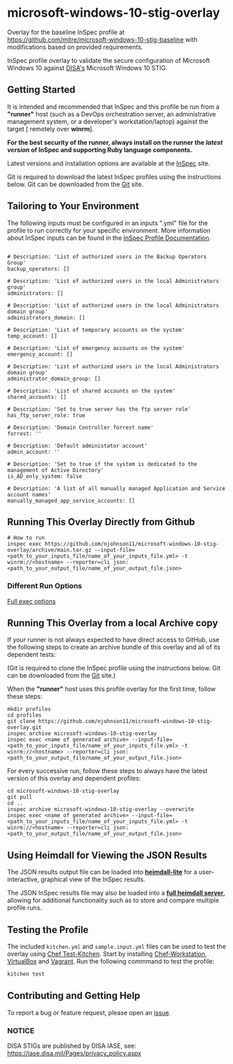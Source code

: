 # microsoft-windows-10-stig-overlay

Overlay for the baseline InSpec profile at https://github.com/mitre/microsoft-windows-10-stig-baseline with modifications based on provided requirements.

InSpec profile overlay to validate the secure configuration of Microsoft Windows 10 against [DISA's](https://iase.disa.mil/stigs/Pages/index.aspx) Microsoft Windows 10 STIG.

## Getting Started  
It is intended and recommended that InSpec and this profile be run from a __"runner"__ host (such as a DevOps orchestration server, an administrative management system, or a developer's workstation/laptop) against the target [ remotely over __winrm__].
    
__For the best security of the runner, always install on the runner the _latest version_ of InSpec and supporting Ruby language components.__ 

Latest versions and installation options are available at the [InSpec](http://inspec.io/) site.

Git is required to download the latest InSpec profiles using the instructions below. Git can be downloaded from the [Git](https://git-scm.com/book/en/v2/Getting-Started-Installing-Git) site. 

## Tailoring to Your Environment
The following inputs must be configured in an inputs ".yml" file for the profile to run correctly for your specific environment. More information about InSpec inputs can be found in the [InSpec Profile Documentation](https://www.inspec.io/docs/reference/profiles/).

```

# Description: 'List of authorized users in the Backup Operators Group'
backup_operators: []

# Description: 'List of authorized users in the local Administrators group'
administrators: []

# Description: 'List of authorized users in the local Administrators domain group'
administrators_domain: []

# Description: 'List of temporary accounts on the system'
temp_account: []

# Description: 'List of emergency accounts on the system'
emergency_account: []

# Description: 'List of authorized users in the local Administrators domain group'
administrator_domain_group: []

# Description: 'List of shared accounts on the system'
shared_accounts: []

# Description: 'Set to true server has the ftp server role'
has_ftp_server_role: true

# Description: 'Domain Controller forrest name'
forrest: ''

# Description: 'Default administator account'
admin_account: ''

# Description: 'Set to true if the system is dedicated to the management of Active Directory'
is_AD_only_system: false

# Description: 'A list of all manually managed Application and Service account names'
manually_managed_app_service_accounts: []

```

## Running This Overlay Directly from Github

```
# How to run
inspec exec https://github.com/njohnson11/microsoft-windows-10-stig-overlay/archive/main.tar.gz --input-file=<path_to_your_inputs_file/name_of_your_inputs_file.yml> -t winrm://<hostname> --reporter=cli json:<path_to_your_output_file/name_of_your_output_file.json>
```

### Different Run Options

  [Full exec options](https://docs.chef.io/inspec/cli/#options-3)

## Running This Overlay from a local Archive copy 

If your runner is not always expected to have direct access to GitHub, use the following steps to create an archive bundle of this overlay and all of its dependent tests:

(Git is required to clone the InSpec profile using the instructions below. Git can be downloaded from the [Git](https://git-scm.com/book/en/v2/Getting-Started-Installing-Git) site.)

When the __"runner"__ host uses this profile overlay for the first time, follow these steps: 

```
mkdir profiles
cd profiles
git clone https://github.com/njohnson11/microsoft-windows-10-stig-overlay.git
inspec archive microsoft-windows-10-stig-overlay
inspec exec <name of generated archive> --input-file=<path_to_your_inputs_file/name_of_your_inputs_file.yml> -t winrm://<hostname> --reporter=cli json:<path_to_your_output_file/name_of_your_output_file.json>
```
For every successive run, follow these steps to always have the latest version of this overlay and dependent profiles:

```
cd microsoft-windows-10-stig-overlay
git pull
cd ..
inspec archive microsoft-windows-10-stig-overlay --overwrite
inspec exec <name of generated archive> --input-file=<path_to_your_inputs_file/name_of_your_inputs_file.yml> -t winrm://<hostname> --reporter=cli json:<path_to_your_output_file/name_of_your_output_file.json>
```

## Using Heimdall for Viewing the JSON Results

The JSON results output file can be loaded into __[heimdall-lite](https://heimdall-lite.mitre.org/)__ for a user-interactive, graphical view of the InSpec results. 

The JSON InSpec results file may also be loaded into a __[full heimdall server](https://github.com/mitre/heimdall)__, allowing for additional functionality such as to store and compare multiple profile runs.



## Testing the Profile

The included `kitchen.yml` and `sample.input.yml` files can be used to test the overlay using [Chef Test-Kitchen](https://kitchen.ci/). Start by installing [Chef-Workstation](https://downloads.chef.io/chef-workstation), [VirtualBox](https://www.virtualbox.org/wiki/Downloads) and [Vagrant](https://www.vagrantup.com/downloads.html). Run the following commmand to test the profile:

```bash
kitchen test
```


## Contributing and Getting Help
To report a bug or feature request, please open an [issue](https://github.com/njohnson11/microsoft-windows-10-stig-overlay/issues/new).

### NOTICE 

DISA STIGs are published by DISA IASE, see: https://iase.disa.mil/Pages/privacy_policy.aspx
